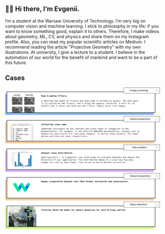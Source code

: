 ## 👋🏻 Hi there, I’m Evgenii. 
I’m a student at the Warsaw University of Technology. I’m very big on computer vision and machine learning. I stick to philosophy in my life: if you want to know something good, explain it to others. Therefore, I make videos about geometry, ML, CV, and physics and share them on my Instagram profile. Also, you can read my popular scientific articles on Medium. I recommend reading the article "Projective Geometry" with my own illustrations. At university, I give a lecture to a student. I believe in the automation of our world for the benefit of mankind and want to be a part of this future.


## Cases
<p>
    <a href="https://medium.com/@iurin.evgenii/image-processing-mean-median-filters-2a444fc2092f"><img src='src/pic/mean_median_filters.png'/><a/>
    <a href="https://github.com/Evgenii-Iurin/Dataset-preparation/tree/main/Collecting-class-name"><img src='src/pic/class_collecting_new.png'/><a/>
    <a href="https://github.com/Evgenii-Iurin/Dataset-preparation/tree/main/Class-distribution" style={margin: "px"}><img src='src/pic/dataset_distribution_new.png'/><a/>
    <a href="https://github.com/Evgenii-Iurin/Dataset-preparation/tree/main/Waymo-preparation"><img src='src/pic/waymo_dataset_preparation_new.png'/><a/>
    <a href=""><img src='src/pic/yolov7_training.png'/><a/>
<p/>

 
